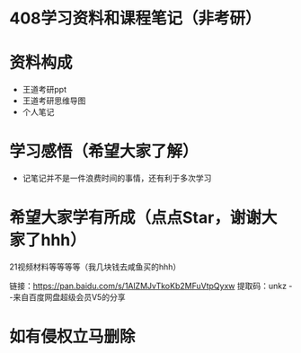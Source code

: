 # 408学习资料和课程笔记（非考研）
# 资料构成
+ 王道考研ppt
+ 王道考研思维导图
+ 个人笔记

# 学习感悟（希望大家了解）
+ 记笔记并不是一件浪费时间的事情，还有利于多次学习

# 希望大家学有所成（点点Star，谢谢大家了hhh）
21视频材料等等等等（我几块钱去咸鱼买的hhh）

链接：https://pan.baidu.com/s/1AlZMJvTkoKb2MFuVtpQyxw 
提取码：unkz 
--来自百度网盘超级会员V5的分享
# 如有侵权立马删除
